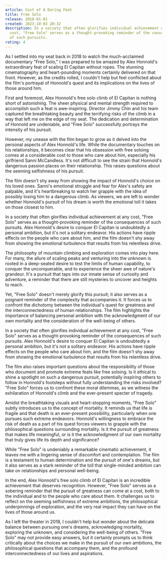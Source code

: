 ```yaml
---
article: Cost of A Daring Feat
title: Free Solo
release: 2018-01-01
created: 2023-10-03 20:32
description: In a society that often glorifies individual achievement at any
  cost, "Free Solo" serves as a thought-provoking reminder of the consequences
  of such pursuits.
rating: 4
---
```


As I settled into my seat back in 2018 to watch the much-acclaimed documentary "Free Solo," I was prepared to be amazed by Alex Honnold's extraordinary feat of scaling El Capitan without ropes. The stunning cinematography and heart-pounding moments certainly delivered on that front. However, as the credits rolled, I couldn't help but feel conflicted about the film's portrayal of Honnold's quest and its implications on the lives of those around him.

First and foremost, Alex Honnold's free solo climb of El Capitan is nothing short of astonishing. The sheer physical and mental strength required to accomplish such a feat is awe-inspiring. Director Jimmy Chin and his team captured the breathtaking beauty and the terrifying risks of the climb in a way that left me on the edge of my seat. The dedication and determination of Honnold are undeniable, and "Free Solo" successfully portrays the intensity of his pursuit.

However, my unease with the film began to grow as it delved into the personal aspects of Alex Honnold's life. While the documentary touches on his relationships, it becomes clear that his obsession with free soloing comes at a considerable cost to those who care about him, especially his girlfriend Sanni McCandless. It's not difficult to see the strain that Honnold's dangerous passion places on their relationship. This raises questions about the seeming selfishness of his pursuit.

The film doesn't shy away from showing the impact of Honnold's choice on his loved ones. Sanni's emotional struggle and fear for Alex's safety are palpable, and it's heartbreaking to watch her grapple with the idea of possibly losing him to a dangerous climb. As viewers, we are left to wonder whether Honnold's pursuit of his dream is worth the emotional toll it takes on those closest to him.

In a society that often glorifies individual achievement at any cost, "Free Solo" serves as a thought-provoking reminder of the consequences of such pursuits. Alex Honnold's desire to conquer El Capitan is undoubtedly a personal ambition, but it's not a solitary endeavor. His actions have ripple effects on the people who care about him, and the film doesn't shy away from showing the emotional turbulence that results from his relentless drive.

The philosophy of mountain climbing and exploration comes into play here. For many, the allure of scaling peaks and venturing into the unknown is rooted in a deep-seated desire to test the limits of human capability, to conquer the unconquerable, and to experience the sheer awe of nature's grandeur. It's a pursuit that taps into our innate sense of curiosity and adventure, a reminder that there are still mysteries to uncover and heights to reach.

Yet, "Free Solo" doesn't merely glorify this pursuit; it also serves as a poignant reminder of the complexity that accompanies it. It forces us to confront the dichotomy between the individual's quest for greatness and the interconnectedness of human relationships. The film highlights the importance of balancing personal ambition with the acknowledgment of our own mortality and the consideration of the well-being of others.

In a society that often glorifies individual achievement at any cost, "Free Solo" serves as a thought-provoking reminder of the consequences of such pursuits. Alex Honnold's desire to conquer El Capitan is undoubtedly a personal ambition, but it's not a solitary endeavor. His actions have ripple effects on the people who care about him, and the film doesn't shy away from showing the emotional turbulence that results from his relentless drive.

The film also raises important questions about the responsibility of those who document and promote extreme feats like free soloing. Is it ethical to shine a spotlight on such a dangerous pursuit, potentially inspiring others to follow in Honnold's footsteps without fully understanding the risks involved? "Free Solo" forces us to confront these moral dilemmas, as we witness the exhilaration of Honnold's climb and the ever-present specter of tragedy.

Amidst the breathtaking visuals and heart-stopping moments, "Free Solo" subtly introduces us to the concept of mortality. It reminds us that life is fragile and that death is an ever-present possibility, particularly when one pursues such extreme endeavors. Honnold's willingness to embrace the risk of death as a part of his quest forces viewers to grapple with the philosophical questions surrounding mortality. Is it the pursuit of greatness that makes life meaningful, or is it the acknowledgment of our own mortality that truly gives life its depth and significance?

While "Free Solo" is undeniably a remarkable cinematic achievement, it leaves me with a lingering sense of discomfort and contemplation. The film is a testament to human determination and the pursuit of one's dreams, but it also serves as a stark reminder of the toll that single-minded ambition can take on relationships and personal well-being.

In the end, Alex Honnold's free solo climb of El Capitan is an incredible achievement that deserves recognition. However, "Free Solo" serves as a sobering reminder that the pursuit of greatness can come at a cost, both to the individual and to the people who care about them. It challenges us to reflect on the seeming selfishness of extreme ambitions, the philosophical underpinnings of exploration, and the very real impact they can have on the lives of those around us.

As I left the theater in 2018, I couldn't help but wonder about the delicate balance between pursuing one's dreams, acknowledging mortality, exploring the unknown, and considering the well-being of others. "Free Solo" may not provide easy answers, but it certainly prompts us to think critically about the choices we make in the pursuit of our own ambitions, the philosophical questions that accompany them, and the profound interconnectedness of our lives and aspirations.
